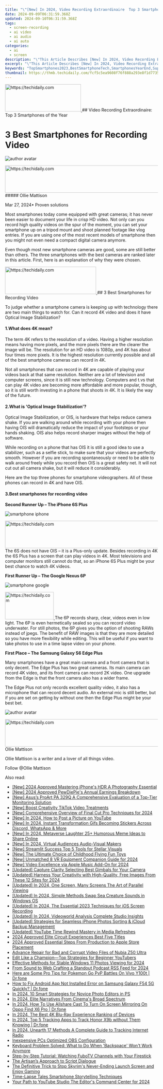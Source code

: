 ```yaml
---
title: "\"[New] In 2024, Video Recording Extraordinaire  Top 3 Smartphones of the Year\""
date: 2024-09-09T06:31:59.368Z
updated: 2024-09-10T06:31:59.368Z
tags: 
  - screen-recording
  - ai video
  - ai audio
  - ai auto
categories: 
  - ai
  - screen
description: "\"This Article Describes [New] In 2024, Video Recording Extraordinaire: Top 3 Smartphones of the Year\""
excerpt: "\"This Article Describes [New] In 2024, Video Recording Extraordinaire: Top 3 Smartphones of the Year\""
keywords: "TopSmartphones2023,BestSmartphoneTech,SmartphonesYearEnd,SuperPhonesRecording,TopVideoPhoneModels,YearlyBestSmartphones,HighResPhoneShots"
thumbnail: https://thmb.techidaily.com/fcf5c5ea9608f76f888a293e8f1d7735a9ef3d7b559d6f2e28e14efe6f5fdf86.jpg
---
```


<!-- affiliate ads begin -->
<a href="https://25home.pxf.io/c/5597632/2123472/16836" target="_top" id="2123472">
  <img src="//a.impactradius-go.com/display-ad/16836-2123472" border="0" alt="https://techidaily.com" width="250" height="90"/>
</a>
<img height="0" width="0" src="https://25home.pxf.io/i/5597632/2123472/16836" style="position:absolute;visibility:hidden;" border="0" />
<!-- affiliate ads end -->
## Video Recording Extraordinaire: Top 3 Smartphones of the Year

# 3 Best Smartphones for Recording Video

![author avatar](https://images.wondershare.com/filmora/article-images/ollie-mattison.jpg)

<!-- affiliate ads begin -->
<a href="https://zebaoaffiliateprogram.pxf.io/c/5597632/2137973/21526" target="_top" id="2137973">
  <img src="//a.impactradius-go.com/display-ad/21526-2137973" border="0" alt="https://techidaily.com" width="728" height="90"/>
</a>
<img height="0" width="0" src="https://zebaoaffiliateprogram.pxf.io/i/5597632/2137973/21526" style="position:absolute;visibility:hidden;" border="0" />
<!-- affiliate ads end -->
##### Ollie Mattison

 Mar 27, 2024• Proven solutions

Most smartphones today come equipped with great cameras; it has never been easier to document your life in crisp HD video. Not only can you record high quality videos on the spur of the moment, you can set your smartphone up on a tripod mount and shoot planned footage like vlog entries. If you are using one of the most recent models of smartphone then you might not even need a compact digital camera anymore.

Even though most new smartphone cameras are good, some are still better than others. The three smartphones with the best cameras are ranked later in this article. First, here is an explanation of why they were chosen.

<!-- affiliate ads begin -->
<a href="https://aligracehair.sjv.io/c/5597632/2135413/19272" target="_top" id="2135413">
  <img src="//a.impactradius-go.com/display-ad/19272-2135413" border="0" alt="https://techidaily.com" width="300" height="90"/>
</a>
<img height="0" width="0" src="https://aligracehair.sjv.io/i/5597632/2135413/19272" style="position:absolute;visibility:hidden;" border="0" />
<!-- affiliate ads end -->
## 3 Best Smartphones for Recording Video

To judge whether a smartphone camera is keeping up with technology there are two main things to watch for. Can it record 4K video and does it have Optical Image Stabilization?

#### 1.What does 4K mean?

The term 4K refers to the resolution of a video. Having a higher resolution means having more pixels, and the more pixels there are the clearer the image will be. The resolution for an HD video is 1080p, and 4K has about four times more pixels. It is the highest resolution currently possible and all of the best smartphone cameras can record in 4K.

Not all smartphones that can record in 4K are capable of playing your videos back at that same resolution. Neither are a lot of television and computer screens, since it is still new technology. Computers and t.vs that can play 4K video are becoming more affordable and more popular, though, so it is still worth investing in a phone that shoots in 4K. It is likely the way of the future.

#### 2.What is 'Optical Image Stabilization'?

Optical Image Stabilization, or OIS, is hardware that helps reduce camera shake. If you are walking around while recording with your phone then having OIS will dramatically reduce the impact of your footsteps or your hands shaking. OIS also helps record sharper images without the help of software.

While recording on a phone that has OIS it is still a good idea to use a stabilizer, such as a selfie stick, to make sure that your videos are perfectly smooth. However if you are recording spontaneously or need to be able to walk around freely while you record then OIS is a great safety net. It will not cut out all camera shake, but it will reduce it considerably.

Here are the top three phones for smartphone videographers. All of these phones can record in 4K and have OIS.

#### 3.Best smartphones for recording video

**Second Runner Up – The iPhone 6S Plus**

![smartphone iphone](https://images.wondershare.com/filmora/article-images/smartphone-iphone.jpg)

<!-- affiliate ads begin -->
<a href="https://appsumo.8odi.net/c/5597632/2123733/7443" target="_top" id="2123733">
  <img src="//a.impactradius-go.com/display-ad/7443-2123733" border="0" alt="https://techidaily.com" width="728" height="90"/>
</a>
<img height="0" width="0" src="https://appsumo.8odi.net/i/5597632/2123733/7443" style="position:absolute;visibility:hidden;" border="0" />
<!-- affiliate ads end -->
The 6S does not have OIS – it is a Plus-only update. Besides recording in 4K the 6S Plus has a screen that can play videos in 4K. Most televisions and computer monitors still cannot do that, so an iPhone 6S Plus might be your best chance to watch 4K videos.

**First Runner Up – The Google Nexus 6P**

![smartphone google](https://images.wondershare.com/filmora/article-images/smartphone-google.jpg)

<!-- affiliate ads begin -->
<a href="https://review-au.sjv.io/c/5597632/2098700/14409" target="_top" id="2098700">
  <img src="//a.impactradius-go.com/display-ad/14409-2098700" border="0" alt="https://techidaily.com" width="160" height="90"/>
</a>
<img height="0" width="0" src="https://review-au.sjv.io/i/5597632/2098700/14409" style="position:absolute;visibility:hidden;" border="0" />
<!-- affiliate ads end -->
The 6P records sharp, clear, videos even in low light. The 6P is even hermetically sealed so you can record video underwater. For still photos, the 6P gives you the option of shooting RAWs instead of jpegs. The benefit of RAW images is that they are more detailed so you have more flexibility while editing. This will be useful if you want to take photos to use in a time lapse video on your phone.

**First Place – The Samsung Galaxy S6 Edge Plus**

Many smartphones have a great main camera and a front camera that is only decent. The Edge Plus has two great cameras. Its main camera can record 4K video, and its front camera can record 2K video. One upgrade from the Edge is that the front camera also has a wider frame.

The Edge Plus not only records excellent quality video, it also has a microphone that can record decent audio. An external mic is still better, but if you are set on getting by without one then the Edge Plus might be your best bet.

![author avatar](https://images.wondershare.com/filmora/article-images/ollie-mattison.jpg)

<!-- affiliate ads begin -->
<a href="https://aidotcom.pxf.io/c/5597632/2134502/19576" target="_top" id="2134502">
  <img src="//a.impactradius-go.com/display-ad/19576-2134502" border="0" alt="https://techidaily.com" width="672" height="90"/>
</a>
<img height="0" width="0" src="https://aidotcom.pxf.io/i/5597632/2134502/19576" style="position:absolute;visibility:hidden;" border="0" />
<!-- affiliate ads end -->
Ollie Mattison

Ollie Mattison is a writer and a lover of all things video.

Follow @Ollie Mattison


<ins class="adsbygoogle"
     style="display:block"
     data-ad-format="autorelaxed"
     data-ad-client="ca-pub-7571918770474297"
     data-ad-slot="1223367746"></ins>



<ins class="adsbygoogle"
     style="display:block"
     data-ad-client="ca-pub-7571918770474297"
     data-ad-slot="8358498916"
     data-ad-format="auto"
     data-full-width-responsive="true"></ins>


<span class="atpl-alsoreadstyle">Also read:</span>
<div><ul>
<li><a href="https://article-files.techidaily.com/new-2024-approved-mastering-iphones-hdr-a-photography-essential/"><u>[New] 2024 Approved Mastering iPhone's HDR A Photography Essential</u></a></li>
<li><a href="https://article-files.techidaily.com/new-2024-approved-pewdiepies-annual-earnings-breakdown/"><u>[New] 2024 Approved PewDiePie's Annual Earnings Breakdown</u></a></li>
<li><a href="https://article-files.techidaily.com/new-asuss-proart-pa-329q-a-comprehensive-evaluation-of-a-top-tier-monitoring-solution/"><u>[New] Asus’s ProArt PA 329Q A Comprehensive Evaluation of a Top-Tier Monitoring Solution</u></a></li>
<li><a href="https://article-files.techidaily.com/new-boost-creativity-tiktok-video-treatments/"><u>[New] Boost Creativity TikTok Video Treatments</u></a></li>
<li><a href="https://article-files.techidaily.com/new-comprehensive-overview-of-final-cut-pro-techniques-for-2024/"><u>[New] Comprehensive Overview of Final Cut Pro Techniques for 2024</u></a></li>
<li><a href="https://article-files.techidaily.com/new-in-2024-how-to-post-a-picture-on-youtube/"><u>[New] In 2024, How to Post a Picture on YouTube</u></a></li>
<li><a href="https://article-files.techidaily.com/new-in-2024-instant-transformation-gifs-becoming-stickers-across-discord-whatsapp-and-more/"><u>[New] In 2024, Instant Transformation Gifs Becoming Stickers Across Discord, WhatsApp & More</u></a></li>
<li><a href="https://article-files.techidaily.com/new-in-2024-metaverse-laughter-25plus-humorous-meme-ideas-to-share-online/"><u>[New] In 2024, Metaverse Laughter 25+ Humorous Meme Ideas to Share Online</u></a></li>
<li><a href="https://article-files.techidaily.com/new-in-2024-virtual-audiences-audio-visual-makers/"><u>[New] In 2024, Virtual Audiences Audio-Visual Makers</u></a></li>
<li><a href="https://article-files.techidaily.com/new-streamlit-success-top-5-tools-for-stellar-visuals/"><u>[New] Streamlit Success Top 5 Tools for Stellar Visuals</u></a></li>
<li><a href="https://article-files.techidaily.com/new-the-ultimate-choice-of-childhood-flying-fun-toys/"><u>[New] The Ultimate Choice of Childhood Flying Fun Toys</u></a></li>
<li><a href="https://article-files.techidaily.com/new-unmatched-8-vr-equipment-companion-guide-for-2024/"><u>[New] Unmatched 8 VR Equipment Companion Guide for 2024</u></a></li>
<li><a href="https://article-files.techidaily.com/new-video-excellence-via-apple-music-add-on-for-2024/"><u>[New] Video Excellence via Apple Music Add-On for 2024</u></a></li>
<li><a href="https://extra-hints.techidaily.com/updated-capture-clarity-selecting-best-gimbals-for-your-camera/"><u>[Updated] Capture Clarity Selecting Best Gimbals for Your Camera</u></a></li>
<li><a href="https://article-files.techidaily.com/updated-harness-your-creativity-with-high-quality-free-images-from-these-12-sites-for-2024/"><u>[Updated] Harness Your Creativity with High-Quality, Free Images From These 12 Sites for 2024</u></a></li>
<li><a href="https://youtube-webster.techidaily.com/ed-in-2024-one-screen-many-screens-the-art-of-parallel-viewing/"><u>[Updated] In 2024, One Screen, Many Screens The Art of Parallel Viewing</u></a></li>
<li><a href="https://article-files.techidaily.com/updated-in-2024-simple-methods-swap-sea-creature-sounds-in-windows-os/"><u>[Updated] In 2024, Simple Methods Swap Sea Creature Sounds in Windows OS</u></a></li>
<li><a href="https://desktop-recording.techidaily.com/updated-in-2024-the-essential-2023-techniques-for-ios-screen-recording/"><u>[Updated] In 2024, The Essential 2023 Techniques for iOS Screen Recording</u></a></li>
<li><a href="https://article-files.techidaily.com/updated-in-2024-videoworld-analysis-complete-studio-insights/"><u>[Updated] In 2024, Videoworld Analysis Complete Studio Insights</u></a></li>
<li><a href="https://article-files.techidaily.com/updated-strategies-for-seamless-iphone-photos-sorting-and-icloud-backup-management/"><u>[Updated] Strategies for Seamless iPhone Photos Sorting & iCloud Backup Management</u></a></li>
<li><a href="https://facebook-video-share.techidaily.com/updated-youtube-time-rewind-mastery-in-media-refreshes/"><u>[Updated] YouTube Time Rewind Mastery in Media Refreshes</u></a></li>
<li><a href="https://digital-screen-recording.techidaily.com/2024-approved-elite-circuit-experiences-best-five-titles/"><u>2024 Approved Elite Circuit Experiences Best Five Titles</u></a></li>
<li><a href="https://fox-friendly.techidaily.com/2024-approved-essential-steps-from-production-to-apple-store-placement/"><u>2024 Approved Essential Steps From Production to Apple Store Placement</u></a></li>
<li><a href="https://phone-solutions.techidaily.com/advance-repair-for-bad-and-corrupt-video-files-of-nubia-z50-ultra-by-stellar-video-repair-mobile-video-repair/"><u>Advance Repair for Bad and Corrupt Video Files of Nubia Z50 Ultra</u></a></li>
<li><a href="https://youtube-zero.techidaily.com/like-a-championtop-strategies-for-beginner-youtubers/"><u>Edit Like a Champion—Top Strategies for Beginner YouTubers</u></a></li>
<li><a href="https://article-files.techidaily.com/effective-methods-for-stable-windows-11-photos-viewing-for-2024/"><u>Effective Methods for Stable Windows 11 Photos Viewing for 2024</u></a></li>
<li><a href="https://some-techniques.techidaily.com/from-sound-to-web-crafting-a-standout-podcast-rss-feed-for-2024/"><u>From Sound to Web Crafting a Standout Podcast RSS Feed for 2024</u></a></li>
<li><a href="https://change-location.techidaily.com/here-are-some-pro-tips-for-pokemon-go-pvp-battles-on-vivo-y100t-drfone-by-drfone-virtual-android/"><u>Here are Some Pro Tips for Pokemon Go PvP Battles On Vivo Y100t | Dr.fone</u></a></li>
<li><a href="https://change-location.techidaily.com/how-to-fix-android-app-not-installed-error-on-samsung-galaxy-f54-5g-quickly-drfone-by-drfone-fix-android-problems-fix-android-problems/"><u>How to Fix Android App Not Installed Error on Samsung Galaxy F54 5G Quickly? | Dr.fone</u></a></li>
<li><a href="https://article-files.techidaily.com/in-2024-10-smart-strategies-for-novice-photo-editors-in-ps/"><u>In 2024, 10 Smart Strategies for Novice Photo Editors in PS</u></a></li>
<li><a href="https://article-files.techidaily.com/in-2024-elite-narratives-from-cinemas-broad-spectrum/"><u>In 2024, Elite Narratives From Cinema's Broad Spectrum</u></a></li>
<li><a href="https://screen-mirror.techidaily.com/in-2024-how-to-use-allshare-cast-to-turn-on-screen-mirroring-on-oppo-find-x6-pro-drfone-by-drfone-android/"><u>In 2024, How To Use Allshare Cast To Turn On Screen Mirroring On Oppo Find X6 Pro | Dr.fone</u></a></li>
<li><a href="https://article-files.techidaily.com/in-2024-the-best-4k-blu-ray-experience-ranking-of-devices/"><u>In 2024, The Best 4K Blu-Ray Experience Ranking of Devices</u></a></li>
<li><a href="https://android-location-track.techidaily.com/in-2024-top-5-tracking-apps-to-track-honor-x9b-without-them-knowing-drfone-by-drfone-virtual-android/"><u>In 2024, Top 5 Tracking Apps to Track Honor X9b without Them Knowing | Dr.fone</u></a></li>
<li><a href="https://article-files.techidaily.com/in-2024-unearth-17-methods-a-complete-guide-to-tracking-internet-radio/"><u>In 2024, Unearth 17 Methods A Complete Guide to Tracking Internet Radio</u></a></li>
<li><a href="https://screen-capture.techidaily.com/inexpensive-pcs-optimized-obs-configuration/"><u>Inexpensive PCs Optimized OBS Configuration</u></a></li>
<li><a href="https://common-error.techidaily.com/keyboard-problem-solved-what-to-do-when-backspace-wont-work-anymore/"><u>Keyboard Problem Solved: What to Do When 'Backspace' Won't Work Anymore</u></a></li>
<li><a href="https://tech-renaissance.techidaily.com/step-by-step-tutorial-watching-fubotv-channels-with-your-firestick/"><u>Step-by-Step Tutorial: Watching FuboTV Channels with Your Firestick</u></a></li>
<li><a href="https://article-files.techidaily.com/the-artisans-approach-to-script-dialogue/"><u>The Artisan’s Approach to Script Dialogue</u></a></li>
<li><a href="https://win-howtos.techidaily.com/the-definitive-trick-to-stop-skyrims-never-ending-launch-screen-and-enjoy-gaming/"><u>The Definitive Trick to Stop Skyrim's Never-Ending Launch Screen and Enjoy Gaming</u></a></li>
<li><a href="https://article-files.techidaily.com/time-lapse-tales-smartphone-storytelling-techniques/"><u>Time-Lapse Tales Smartphone Storytelling Techniques</u></a></li>
<li><a href="https://facebook-record-videos.techidaily.com/your-path-to-youtube-studio-the-editors-command-center-for-2024/"><u>Your Path to YouTube Studio The Editor's Command Center for 2024</u></a></li>
</ul></div>
